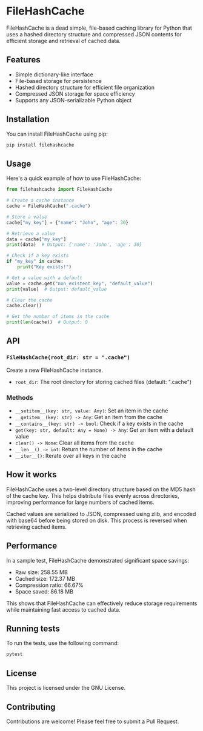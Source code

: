 # FileHashCache

FileHashCache is a dead simple, file-based caching library for Python that uses a hashed directory structure and compressed JSON contents for efficient storage and retrieval of cached data.

## Features

- Simple dictionary-like interface
- File-based storage for persistence
- Hashed directory structure for efficient file organization
- Compressed JSON storage for space efficiency
- Supports any JSON-serializable Python object

## Installation

You can install FileHashCache using pip:

```bash
pip install filehashcache
```

## Usage

Here's a quick example of how to use FileHashCache:

```python
from filehashcache import FileHashCache

# Create a cache instance
cache = FileHashCache(".cache")

# Store a value
cache["my_key"] = {"name": "John", "age": 30}

# Retrieve a value
data = cache["my_key"]
print(data)  # Output: {'name': 'John', 'age': 30}

# Check if a key exists
if "my_key" in cache:
    print("Key exists!")

# Get a value with a default
value = cache.get("non_existent_key", "default_value")
print(value)  # Output: default_value

# Clear the cache
cache.clear()

# Get the number of items in the cache
print(len(cache))  # Output: 0
```

## API

### `FileHashCache(root_dir: str = ".cache")`

Create a new FileHashCache instance.

- `root_dir`: The root directory for storing cached files (default: ".cache")

### Methods

- `__setitem__(key: str, value: Any)`: Set an item in the cache
- `__getitem__(key: str) -> Any`: Get an item from the cache
- `__contains__(key: str) -> bool`: Check if a key exists in the cache
- `get(key: str, default: Any = None) -> Any`: Get an item with a default value
- `clear() -> None`: Clear all items from the cache
- `__len__() -> int`: Return the number of items in the cache
- `__iter__()`: Iterate over all keys in the cache

## How it works

FileHashCache uses a two-level directory structure based on the MD5 hash of the cache key. This helps distribute files evenly across directories, improving performance for large numbers of cached items.

Cached values are serialized to JSON, compressed using zlib, and encoded with base64 before being stored on disk. This process is reversed when retrieving cached items.

## Performance

In a sample test, FileHashCache demonstrated significant space savings:

- Raw size: 258.55 MB
- Cached size: 172.37 MB
- Compression ratio: 66.67%
- Space saved: 86.18 MB

This shows that FileHashCache can effectively reduce storage requirements while maintaining fast access to cached data.

## Running tests

To run the tests, use the following command:

```bash
pytest
```

## License

This project is licensed under the GNU License.

## Contributing

Contributions are welcome! Please feel free to submit a Pull Request.
